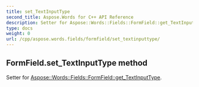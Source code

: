 ```yaml
---
title: set_TextInputType
second_title: Aspose.Words for C++ API Reference
description: Setter for Aspose::Words::Fields::FormField::get_TextInputType. 
type: docs
weight: 0
url: /cpp/aspose.words.fields/formfield/set_textinputtype/
---
```

## FormField.set_TextInputType method


Setter for [Aspose::Words::Fields::FormField::get_TextInputType](./get_textinputtype/).

